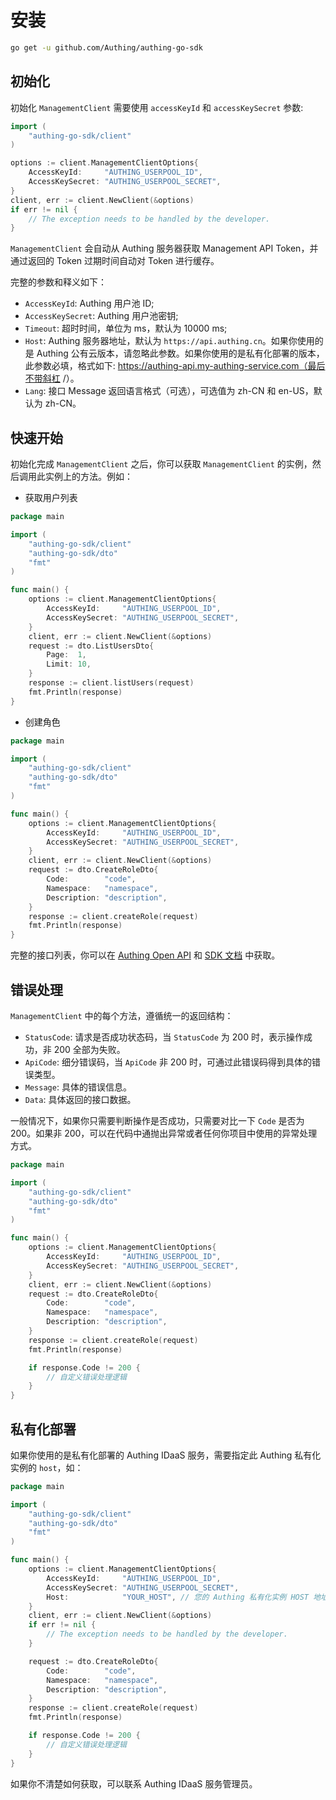 # 安装

```bash
go get -u github.com/Authing/authing-go-sdk
```

## 初始化

初始化 `ManagementClient` 需要使用 `accessKeyId` 和 `accessKeySecret` 参数:

```go
import (
    "authing-go-sdk/client"
)

options := client.ManagementClientOptions{
    AccessKeyId:     "AUTHING_USERPOOL_ID",
    AccessKeySecret: "AUTHING_USERPOOL_SECRET",
}
client, err := client.NewClient(&options)
if err != nil {
    // The exception needs to be handled by the developer.
}

```

`ManagementClient` 会自动从 Authing 服务器获取 Management API Token，并通过返回的 Token 过期时间自动对 Token 进行缓存。

完整的参数和释义如下：

- `AccessKeyId`: Authing 用户池 ID;
- `AccessKeySecret`: Authing 用户池密钥;
- `Timeout`: 超时时间，单位为 ms，默认为 10000 ms;
- `Host`: Authing 服务器地址，默认为 `https://api.authing.cn`。如果你使用的是 Authing 公有云版本，请忽略此参数。如果你使用的是私有化部署的版本，此参数必填，格式如下: https://authing-api.my-authing-service.com（最后不带斜杠 /）。
- `Lang`: 接口 Message 返回语言格式（可选），可选值为 zh-CN 和 en-US，默认为 zh-CN。

## 快速开始

初始化完成 `ManagementClient` 之后，你可以获取 `ManagementClient` 的实例，然后调用此实例上的方法。例如：

- 获取用户列表

```go
package main

import (
	"authing-go-sdk/client"
	"authing-go-sdk/dto"
	"fmt"
)

func main() {
	options := client.ManagementClientOptions{
		AccessKeyId:     "AUTHING_USERPOOL_ID",
		AccessKeySecret: "AUTHING_USERPOOL_SECRET",
	}
	client, err := client.NewClient(&options)
	request := dto.ListUsersDto{
		Page:  1,
		Limit: 10,
	}
	response := client.listUsers(request)
	fmt.Println(response)
}
```

- 创建角色

```go
package main

import (
	"authing-go-sdk/client"
	"authing-go-sdk/dto"
	"fmt"
)

func main() {
	options := client.ManagementClientOptions{
		AccessKeyId:     "AUTHING_USERPOOL_ID",
		AccessKeySecret: "AUTHING_USERPOOL_SECRET",
	}
	client, err := client.NewClient(&options)
	request := dto.CreateRoleDto{
		Code:        "code",
		Namespace:   "namespace",
		Description: "description",
	}
	response := client.createRole(request)
	fmt.Println(response)
}
```

完整的接口列表，你可以在 [Authing Open API](https://api.authing.cn/openapi/) 和 [SDK 文档](https://authing-open-api.readme.io/reference/go) 中获取。

## 错误处理

`ManagementClient` 中的每个方法，遵循统一的返回结构：

- `StatusCode`: 请求是否成功状态码，当 `StatusCode` 为 200 时，表示操作成功，非 200 全部为失败。
- `ApiCode`: 细分错误码，当 `ApiCode` 非 200 时，可通过此错误码得到具体的错误类型。
- `Message`: 具体的错误信息。
- `Data`: 具体返回的接口数据。

一般情况下，如果你只需要判断操作是否成功，只需要对比一下 `Code` 是否为 200。如果非 200，可以在代码中通抛出异常或者任何你项目中使用的异常处理方式。

```go
package main

import (
	"authing-go-sdk/client"
	"authing-go-sdk/dto"
	"fmt"
)

func main() {
	options := client.ManagementClientOptions{
		AccessKeyId:     "AUTHING_USERPOOL_ID",
		AccessKeySecret: "AUTHING_USERPOOL_SECRET",
	}
	client, err := client.NewClient(&options)
	request := dto.CreateRoleDto{
		Code:        "code",
		Namespace:   "namespace",
		Description: "description",
	}
	response := client.createRole(request)
	fmt.Println(response)

	if response.Code != 200 {
		// 自定义错误处理逻辑
	}
}
```

## 私有化部署

如果你使用的是私有化部署的 Authing IDaaS 服务，需要指定此 Authing 私有化实例的 `host`，如：

```go
package main

import (
	"authing-go-sdk/client"
	"authing-go-sdk/dto"
	"fmt"
)

func main() {
	options := client.ManagementClientOptions{
		AccessKeyId:     "AUTHING_USERPOOL_ID",
		AccessKeySecret: "AUTHING_USERPOOL_SECRET",
		Host:            "YOUR_HOST", // 您的 Authing 私有化实例 HOST 地址，格式例如 https://core.authing.cn
	}
	client, err := client.NewClient(&options)
	if err != nil {
		// The exception needs to be handled by the developer.
	}

	request := dto.CreateRoleDto{
		Code:        "code",
		Namespace:   "namespace",
		Description: "description",
	}
	response := client.createRole(request)
	fmt.Println(response)

	if response.Code != 200 {
		// 自定义错误处理逻辑
	}
}
```

如果你不清楚如何获取，可以联系 Authing IDaaS 服务管理员。
